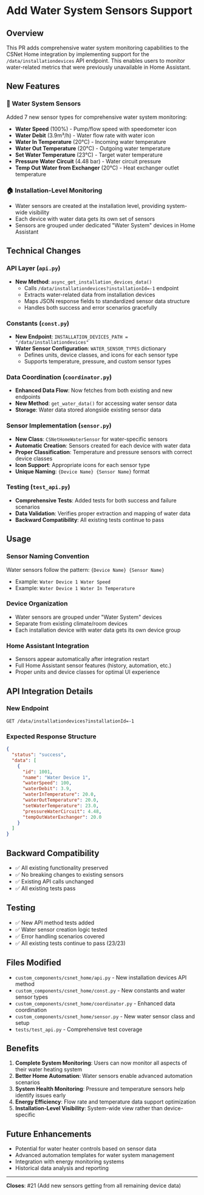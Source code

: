 # Add Water System Sensors Support

## Overview
This PR adds comprehensive water system monitoring capabilities to the CSNet Home integration by implementing support for the `/data/installationdevices` API endpoint. This enables users to monitor water-related metrics that were previously unavailable in Home Assistant.

## New Features

### 🌊 Water System Sensors
Added 7 new sensor types for comprehensive water system monitoring:

- **Water Speed** (100%) - Pump/flow speed with speedometer icon
- **Water Debit** (3.9m³/h) - Water flow rate with water icon
- **Water In Temperature** (20°C) - Incoming water temperature
- **Water Out Temperature** (20°C) - Outgoing water temperature  
- **Set Water Temperature** (23°C) - Target water temperature
- **Pressure Water Circuit** (4.48 bar) - Water circuit pressure
- **Temp Out Water from Exchanger** (20°C) - Heat exchanger outlet temperature

### 🏠 Installation-Level Monitoring
- Water sensors are created at the installation level, providing system-wide visibility
- Each device with water data gets its own set of sensors
- Sensors are grouped under dedicated "Water System" devices in Home Assistant

## Technical Changes

### API Layer (`api.py`)
- **New Method**: `async_get_installation_devices_data()`
  - Calls `/data/installationdevices?installationId=-1` endpoint
  - Extracts water-related data from installation devices
  - Maps JSON response fields to standardized sensor data structure
  - Handles both success and error scenarios gracefully

### Constants (`const.py`)
- **New Endpoint**: `INSTALLATION_DEVICES_PATH = "/data/installationdevices"`
- **Water Sensor Configuration**: `WATER_SENSOR_TYPES` dictionary
  - Defines units, device classes, and icons for each sensor type
  - Supports temperature, pressure, and custom sensor types

### Data Coordination (`coordinator.py`)
- **Enhanced Data Flow**: Now fetches from both existing and new endpoints
- **New Method**: `get_water_data()` for accessing water sensor data
- **Storage**: Water data stored alongside existing sensor data

### Sensor Implementation (`sensor.py`)
- **New Class**: `CSNetHomeWaterSensor` for water-specific sensors
- **Automatic Creation**: Sensors created for each device with water data
- **Proper Classification**: Temperature and pressure sensors with correct device classes
- **Icon Support**: Appropriate icons for each sensor type
- **Unique Naming**: `{Device Name} {Sensor Name}` format

### Testing (`test_api.py`)
- **Comprehensive Tests**: Added tests for both success and failure scenarios
- **Data Validation**: Verifies proper extraction and mapping of water data
- **Backward Compatibility**: All existing tests continue to pass

## Usage

### Sensor Naming Convention
Water sensors follow the pattern: `{Device Name} {Sensor Name}`
- Example: `Water Device 1 Water Speed`
- Example: `Water Device 1 Water In Temperature`

### Device Organization
- Water sensors are grouped under "Water System" devices
- Separate from existing climate/room devices
- Each installation device with water data gets its own device group

### Home Assistant Integration
- Sensors appear automatically after integration restart
- Full Home Assistant sensor features (history, automation, etc.)
- Proper units and device classes for optimal UI experience

## API Integration Details

### New Endpoint
```http
GET /data/installationdevices?installationId=-1
```

### Expected Response Structure
```json
{
  "status": "success",
  "data": [
    {
      "id": 1001,
      "name": "Water Device 1",
      "waterSpeed": 100,
      "waterDebit": 3.9,
      "waterInTemperature": 20.0,
      "waterOutTemperature": 20.0,
      "setWaterTemperature": 23.0,
      "pressureWaterCircuit": 4.48,
      "tempOutWaterExchanger": 20.0
    }
  ]
}
```

## Backward Compatibility
- ✅ All existing functionality preserved
- ✅ No breaking changes to existing sensors
- ✅ Existing API calls unchanged
- ✅ All existing tests pass

## Testing
- ✅ New API method tests added
- ✅ Water sensor creation logic tested
- ✅ Error handling scenarios covered
- ✅ All existing tests continue to pass (23/23)

## Files Modified
- `custom_components/csnet_home/api.py` - New installation devices API method
- `custom_components/csnet_home/const.py` - New constants and water sensor types
- `custom_components/csnet_home/coordinator.py` - Enhanced data coordination
- `custom_components/csnet_home/sensor.py` - New water sensor class and setup
- `tests/test_api.py` - Comprehensive test coverage

## Benefits
1. **Complete System Monitoring**: Users can now monitor all aspects of their water heating system
2. **Better Home Automation**: Water sensors enable advanced automation scenarios
3. **System Health Monitoring**: Pressure and temperature sensors help identify issues early
4. **Energy Efficiency**: Flow rate and temperature data support optimization
5. **Installation-Level Visibility**: System-wide view rather than device-specific

## Future Enhancements
- Potential for water heater controls based on sensor data
- Advanced automation templates for water system management
- Integration with energy monitoring systems
- Historical data analysis and reporting

---

**Closes**: #21 (Add new sensors getting from all remaining device data)
